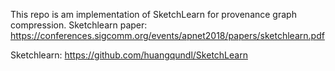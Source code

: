 This repo is am implementation of SketchLearn for provenance graph compression.
Sketchlearn paper: https://conferences.sigcomm.org/events/apnet2018/papers/sketchlearn.pdf

Sketchlearn: https://github.com/huangqundl/SketchLearn
